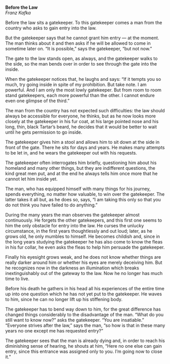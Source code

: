**Before the Law**  
*Franz Kafka*

Before the law sits a gatekeeper. To this gatekeeper comes a man from the country who asks to gain entry into the law.

But the gatekeeper says that he cannot grant him entry — at the moment. The man thinks about it and then asks if he will be allowed to come in sometime later on. “It is possible,” says the gatekeeper, “but not now.”

The gate to the law stands open, as always, and the gatekeeper walks to the side, so the man bends over in order to see through the gate into the inside.

When the gatekeeper notices that, he laughs and says: “If it tempts you so much, try going inside in spite of my prohibition. But take note. I am powerful. And I am only the most lowly gatekeeper. But from room to room stand gatekeepers, each more powerful than the other. I cannot endure even one glimpse of the third.”

The man from the country has not expected such difficulties: the law should always be accessible for everyone, he thinks, but as he now looks more closely at the gatekeeper in his fur coat, at his large pointed nose and his long, thin, black Tartar’s beard, he decides that it would be better to wait until he gets permission to go inside.

The gatekeeper gives him a stool and allows him to sit down at the side in front of the gate. There he sits for days and years. He makes many attempts to be let in, and he wears the gatekeeper out with his requests.

The gatekeeper often interrogates him briefly, questioning him about his homeland and many other things, but they are indifferent questions, the kind great men put, and at the end he always tells him once more that he cannot let him inside yet.

The man, who has equipped himself with many things for his journey, spends everything, no matter how valuable, to win over the gatekeeper. The latter takes it all but, as he does so, says, “I am taking this only so that you do not think you have failed to do anything.”

During the many years the man observes the gatekeeper almost continuously. He forgets the other gatekeepers, and this first one seems to him the only obstacle for entry into the law. He curses the unlucky circumstance, in the first years thoughtlessly and out loud; later, as he grows old, he only mumbles to himself. He becomes childish and, since in the long years studying the gatekeeper he has also come to know the fleas in his fur collar, he even asks the fleas to help him persuade the gatekeeper.

Finally his eyesight grows weak, and he does not know whether things are really darker around him or whether his eyes are merely deceiving him. But he recognizes now in the darkness an illumination which breaks inextinguishably out of the gateway to the law. Now he no longer has much time to live.

Before his death he gathers in his head all his experiences of the entire time up into one question which he has not yet put to the gatekeeper. He waves to him, since he can no longer lift up his stiffening body.

The gatekeeper has to bend way down to him, for the great difference has changed things considerably to the disadvantage of the man. “What do you still want to know now?” asks the gatekeeper. “You are insatiable.” “Everyone strives after the law,” says the man, “so how is that in these many years no one except me has requested entry?”

The gatekeeper sees that the man is already dying and, in order to reach his diminishing sense of hearing, he shouts at him, “Here no one else can gain entry, since this entrance was assigned only to you. I’m going now to close it.”
